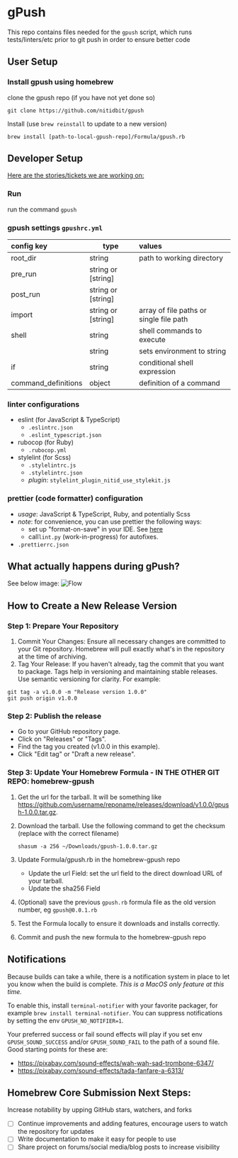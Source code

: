 # gPush

This repo contains files needed for the `gpush` script, which runs tests/linters/etc prior to git push in order to ensure better code

## User Setup

### Install gpush using homebrew

clone the gpush repo (if you have not yet done so)

```
git clone https://github.com/nitidbit/gpush
```

Install (use `brew reinstall` to update to a new version)

```
brew install [path-to-local-gpush-repo]/Formula/gpush.rb
```

## Developer Setup

[Here are the stories/tickets we are working on:](https://github.com/orgs/nitidbit/projects/3)

### Run

run the command `gpush`

### gpush settings `gpushrc.yml`

| **config key**      | **type**           | **values**                              |
| :------------------ | ------------------ | :-------------------------------------- |
| root_dir            | string             | path to working directory               |
| pre_run             | string or [string] |                                         |
| post_run            | string or [string] |                                         |
| import              | string or [string] | array of file paths or single file path |
| shell               | string             | shell commands to execute               |
| <NAME>              | string             | sets environment <NAME> to string       |
| if                  | string             | conditional shell expression            |
| command_definitions | object             | definition of a command                 |

### linter configurations

- eslint (for JavaScript & TypeScript)
  - `.eslintrc.json`
  - `.eslint_typescript.json`
- rubocop (for Ruby)
  - `.rubocop.yml`
- stylelint (for Scss)
  - `.stylelintrc.js`
  - `.stylelintrc.json`
  - _plugin_: `stylelint_plugin_nitid_use_stylekit.js`

### prettier (code formatter) configuration

- _usage_: JavaScript & TypeScript, Ruby, and potentially Scss
- _note_: for convenience, you can use prettier the following ways:
  - set up "format-on-save" in your IDE. See [here](https://www.educative.io/answers/how-to-set-up-prettier-and-automatic-formatting-on-vs-code)
  - call`lint.py` (work-in-progress) for autofixes.
- `.prettierrc.json`

## What actually happens during gPush?

See below image:
![Flow](https://github.com/nitidbit/gpush/blob/release/v2-hackathon/gpush_diagram.png?raw=true)

## How to Create a New Release Version

### Step 1: Prepare Your Repository

1. Commit Your Changes: Ensure all necessary changes are committed to your Git repository. Homebrew will pull exactly what's in the repository at the time of archiving.
2. Tag Your Release: If you haven't already, tag the commit that you want to package. Tags help in versioning and maintaining stable releases. Use semantic versioning for clarity. For example:

```
git tag -a v1.0.0 -m "Release version 1.0.0"
git push origin v1.0.0
```

### Step 2: Publish the release

- Go to your GitHub repository page.
- Click on "Releases" or "Tags".
- Find the tag you created (v1.0.0 in this example).
- Click "Edit tag" or "Draft a new release".

### Step 3: Update Your Homebrew Formula - IN THE OTHER GIT REPO: homebrew-gpush

1. Get the url for the tarball. It will be something like https://github.com/username/reponame/releases/download/v1.0.0/gpush-1.0.0.tar.gz.
2. Download the tarball. Use the following command to get the checksum (replace with the correct filename)
   ```
   shasum -a 256 ~/Downloads/gpush-1.0.0.tar.gz
   ```
3. Update Formula/gpush.rb in the homebrew-gpush repo

   - Update the url Field: set the url field to the direct download URL of your tarball.
   - Update the sha256 Field

4. (Optional) save the previous `gpush.rb` formula file as the old version number, eg `gpush@0.0.1.rb`
5. Test the Formula locally to ensure it downloads and installs correctly.
6. Commit and push the new formula to the homebrew-gpush repo

## Notifications

Because builds can take a while, there is a notification system in place to let you know when the build is complete.
*This is a MacOS only feature at this time.*

To enable this, install `terminal-notifier` with your favorite packager, for example `brew install terminal-notifier`. 
You can suppress notifications by setting the env `GPUSH_NO_NOTIFIER=1`.

Your preferred success or fail sound effects will play if you set env `GPUSH_SOUND_SUCCESS` and/or `GPUSH_SOUND_FAIL` to the path
of a sound file. Good starting points for these are:
 - https://pixabay.com/sound-effects/wah-wah-sad-trombone-6347/
 - https://pixabay.com/sound-effects/tada-fanfare-a-6313/

## Homebrew Core Submission Next Steps:

Increase notability by upping GitHub stars, watchers, and forks
- [ ] Continue improvements and adding features, encourage users to watch the repository for updates
- [ ] Write documentation to make it easy for people to use
- [ ] Share project on forums/social media/blog posts to increase visibility
